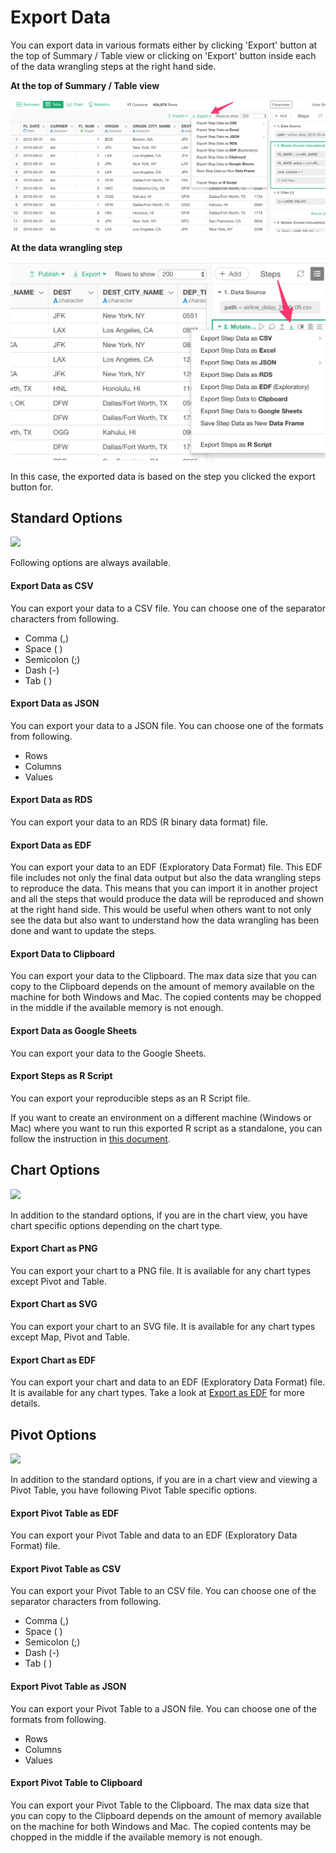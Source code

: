 # Export Data

You can export data in various formats either by clicking 'Export' button at the top of Summary / Table view or clicking on 'Export' button inside each of the data wrangling steps at the right hand side.


**At the top of Summary / Table view**

![](images/export.png)

**At the data wrangling step**

![](images/export2.png)

In this case, the exported data is based on the step you clicked the export button for.


## Standard Options

![](images/export_data.png)

Following options are always available.

#### Export Data as CSV

You can export your data to a CSV file. You can choose one of the separator characters from following.

* Comma (,)
* Space ( )
* Semicolon (;)
* Dash (-)
* Tab (  )


#### Export Data as JSON

You can export your data to a JSON file. You can choose one of the formats from following.

* Rows
* Columns
* Values


#### Export Data as RDS

You can export your data to an RDS (R binary data format) file.

#### Export Data as EDF

You can export your data to an EDF (Exploratory Data Format) file. This EDF file includes not only the final data output but also the data wrangling steps to reproduce the data. This means that you can import it in another project and all the steps that would produce the data will be reproduced and shown at the right hand side. This would be useful when others want to not only see the data but also want to understand how the data wrangling has been done and want to update the steps.

#### Export Data to Clipboard

You can export your data to the Clipboard. The max data size that you can copy to the Clipboard depends on the amount of memory available on the machine for both Windows and Mac. The copied contents may be chopped in the middle if the available memory is not enough.

#### Export Data as Google Sheets

You can export your data to the Google Sheets.

#### Export Steps as R Script

You can export your reproducible steps as an R Script file.

If you want to create an environment on a different machine (Windows or Mac) where you want to run this exported R script as a standalone, you can follow the instruction in [this document](https://exploratory.io/note/exploratory/Creating-R-environment-where-R-script-from-Exploratory-can-run-tfS2dYo6).


## Chart Options

![](images/export_viz1.png)

In addition to the standard options, if you are in the chart view, you have chart specific options depending on the chart type.

#### Export Chart as PNG
You can export your chart to a PNG file. It is available for any chart types except Pivot and Table.

#### Export Chart as SVG
You can export your chart to an SVG file. It is available for any chart types except Map, Pivot and Table.

#### Export Chart as EDF
You can export your chart and data to an EDF (Exploratory Data Format) file. It is available for any chart types. Take a look at [Export as EDF](/viz/save-as-edf.html) for more details.



## Pivot Options

![](images/export_pivot.png)

In addition to the standard options, if you are in a chart view and viewing a Pivot Table, you have following Pivot Table specific options.

#### Export Pivot Table as EDF
You can export your Pivot Table and data to an EDF (Exploratory Data Format) file.

#### Export Pivot Table as CSV
You can export your Pivot Table to an CSV file. You can choose one of the separator characters from following.

* Comma (,)
* Space ( )
* Semicolon (;)
* Dash (-)
* Tab (  )


#### Export Pivot Table as JSON

You can export your Pivot Table to a JSON file. You can choose one of the formats from following.

* Rows
* Columns
* Values

#### Export Pivot Table to Clipboard

You can export your Pivot Table to the Clipboard. The max data size that you can copy to the Clipboard depends on the amount of memory available on the machine for both Windows and Mac. The copied contents may be chopped in the middle if the available memory is not enough.

